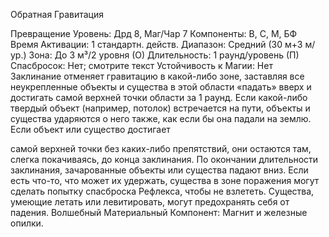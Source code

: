 
Обратная Гравитация

Превращение
Уровень: Дрд 8, Маг/Чар 7
Компоненты: В, С, М, БФ
Время Активации: 1 стандартн. действ.
Диапазон: Средний (30 м+3 м/ур.)
Зона: До 3 м³/2 уровня (О)
Длительность: 1 раунд/уровень (П)
Спасбросок: Нет; смотрите текст
Устойчивость к Магии: Нет
Заклинание отменяет гравитацию в
какой-либо зоне, заставляя все неукрепленные объекты и существа в этой области «падать» вверх и достигать самой
верхней точки области за 1 раунд. Если
какой-либо твердый объект (например,
потолок) встречается на пути, объекты и существа ударяются о него также, как если бы она падали на землю.
Если объект или существо достигает

самой верхней точки без каких-либо
препятствий, они остаются там, слегка
покачиваясь, до конца заклинания. По
окончании длительности заклинания,
зачарованные объекты или существа
падают вниз.
Если есть что-то, что может их удержать, существа в зоне поражения могут
сделать попытку спасброска Рефлекса,
чтобы не взлететь. Существа, умеющие
летать или левитировать, могут предохранять себя от падения.
Волшебный Материальный Компонент: Магнит и железные опилки.
